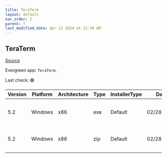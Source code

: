 ```yaml
---
title: TeraTerm
layout: default
nav_order: 2
parent: T
last_modified_date: Apr 12 2024 at 12:30 AM
---
```


## TeraTerm

[Source](https://teratermproject.github.io/index-en.html)

Evergreen app: `TeraTerm`. 

Last check: 🟢

| Version | Platform | Architecture | Type | InstallerType | Date       | Size     | URI                                                                                                                                                                        |
| ------- | -------- | ------------ | ---- | ------------- | ---------- | -------- | -------------------------------------------------------------------------------------------------------------------------------------------------------------------------- |
| 5.2     | Windows  | x86          | exe  | Default       | 02/28/2024 | 9311677  | [https://github.com/TeraTermProject/teraterm/releases/download/v5.2/teraterm-5.2.exe](https://github.com/TeraTermProject/teraterm/releases/download/v5.2/teraterm-5.2.exe) |
| 5.2     | Windows  | x86          | zip  | Default       | 02/28/2024 | 11712053 | [https://github.com/TeraTermProject/teraterm/releases/download/v5.2/teraterm-5.2.zip](https://github.com/TeraTermProject/teraterm/releases/download/v5.2/teraterm-5.2.zip) |
